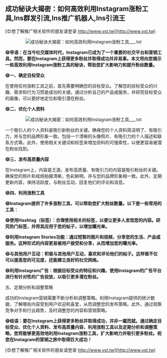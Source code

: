 ## **成功秘诀大揭密：如何高效利用Instagram涨粉工具,Ins群发引流,Ins推广机器人,Ins引流王**

[😍想了解推广相关软件的朋友请登录 http://www.vst.tw](http://www.vst.tw)

 <center><img src="https://vst.tw/MP4/tuiguang/png/0.png" alt="成功秘诀大揭密：如何高效利用Instagram涨粉工具___.txt"></center>

**😄导语：在当今社交媒体时代，Instagram已成为了一个重要的社交平台和营销工具。然而，要在Instagram上获得更多粉丝并取得成功并非易事。本文将向您揭示一些高效利用Instagram涨粉工具的秘诀，帮助您扩大影响力和提升粉丝数量。**

**😄一、确定目标受众**

在使用任何涨粉工具之前，首先需要明确您的目标受众。了解您的目标受众的兴趣、需求和行为习惯是成功的关键。通过分析自己的产品或服务，并研究目标受众的画像，可以更好地定位和吸引潜在粉丝。

**😄二、优化个人资料**

 <center><img src="https://vst.tw/MP4/tuiguang/png/0.png" alt="成功秘诀大揭密：如何高效利用Instagram涨粉工具___.txt"></center>

一个吸引人的个人资料是吸引新粉丝的关键。确保您的个人资料简洁明了、有吸引力，并与您的品牌形象一致。包括一个清晰的头像照片、有吸引力的个人描述和联系方式等。此外，使用相关关键词和标签来增加资料的可搜索性，以便更容易被潜在粉丝找到。

**😄三、发布高质量内容**

在Instagram上，内容是王道。发布高质量、有吸引力的内容是吸引粉丝的关键。确保您的照片和视频拍摄清晰，色彩鲜明，并与您的品牌形象相一致。此外，定期更新内容，保持活跃度，与粉丝互动，回复他们的评论和消息。

**😄四、利用涨粉工具**

**😄Instagram提供了许多涨粉工具，可以帮助您扩大粉丝数量。以下是一些常用的工具：**

**😄使用Hashtag（标签）：合理使用相关的标签，以便让更多人发现您的内容。研究热门标签，并将其应用于您的帖子，以增加曝光率。**

**😄利用Instagram Stories功能：通过短暂的图片和视频，分享您的生活、产品或服务。这种形式的内容更易被用户接受和分享，从而增加您的曝光率。**

**😄与其他用户互动：积极与其他用户互动，喜欢和评论他们的帖子。这样做不仅可以提高您的可见度，还能建立良好的社交网络。**

**😄利用Instagram广告：根据目标受众的特征和兴趣，使用Instagram的广告平台进行有针对性的广告投放，以吸引更多潜在粉丝。**

五、定期分析和调整策略

成功的Instagram营销需要不断分析和调整策略。利用Instagram提供的统计数据，了解哪些内容受到用户欢迎和喜爱，从而调整您的发布策略。此外，通过观察竞争对手和行业趋势，及时调整您的内容和营销策略。

**😄结语：要在Instagram上获得更多粉丝并取得成功，并非一蹴而就。通过确定目标受众、优化个人资料、发布高质量内容、利用涨粉工具以及定期分析和调整策略，您将能够更高效地利用Instagram涨粉工具，扩大影响力并吸引更多粉丝。祝您在Instagram的营销之旅中取得巨大成功！**

[😍想了解推广相关软件的朋友请登录 http://www.vst.tw](http://www.vst.tw)



